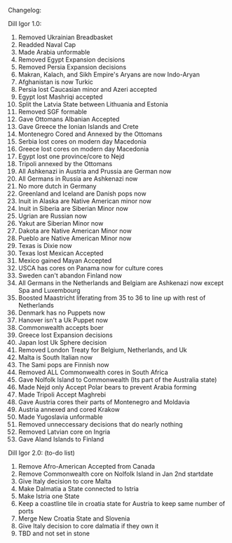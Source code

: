 Changelog:

  Dill Igor 1.0:
  
1. Removed Ukrainian Breadbasket
2. Readded Naval Cap
3. Made Arabia unformable
4. Removed Egypt Expansion decisions
5. Removed Persia Expansion decisions
6. Makran, Kalach, and Sikh Empire's Aryans are now Indo-Aryan
7. Afghanistan is now Turkic
8. Persia lost Caucasian minor and Azeri accepted
9. Egypt lost Mashriqi accepted
10. Split the Latvia State between Lithuania and Estonia
11. Removed SGF formable
12. Gave Ottomans Albanian Accepted
13. Gave Greece the Ionian Islands and Crete
14. Montenegro Cored and Annexed by the Ottomans
15. Serbia lost cores on modern day Macedonia
16. Greece lost cores on modern day Macedonia
17. Egypt lost one province/core to Nejd
18. Tripoli annexed by the Ottomans
19. All Ashkenazi in Austria and Prussia are German now
20. All Germans in Russia are Ashkenazi now
21. No more dutch in Germany
22. Greenland and Iceland are Danish pops now
23. Inuit in Alaska are Native American minor now
24. Inuit in Siberia are Siberian Minor now
25. Ugrian are Russian now
26. Yakut are Siberian Minor now
27. Dakota are Native American Minor now
28. Pueblo are Native American Minor now
29. Texas is Dixie now
30. Texas lost Mexican Accepted
31. Mexico gained Mayan Accepted
32. USCA has cores on Panama now for culture cores
33. Sweden can't abandon Finland now
34. All Germans in the Netherlands and Belgiam are Ashkenazi now except Spa and Luxembourg
35. Boosted Maastricht liferating from 35 to 36 to line up with rest of Netherlands
36. Denmark has no Puppets now
37. Hanover isn't a Uk Puppet now
38. Commonwealth accepts boer
39. Greece lost Expansion decisions
40. Japan lost Uk Sphere decision
41. Removed London Treaty for Belgium, Netherlands, and Uk
42. Malta is South Italian now
43. The Sami pops are Finnish now
44. Removed ALL Commonwealth cores in South Africa
45. Gave Nolfolk Island to Commonwealth (Its part of the Australia state)
46. Made Nejd only Accept Polar bears to prevent Arabia forming
47. Made Tripoli Accept Maghrebi
48. Gave Austria cores their parts of Montenegro and Moldavia
49. Austria annexed and cored Krakow
50. Made Yugoslavia unformable
51. Removed unneccessary decisions that do nearly nothing
52. Removed Latvian core on Ingria
53. Gave Aland Islands to Finland

  Dill Igor 2.0: (to-do list)
  
1. Remove Afro-American Accepted from Canada
2. Remove Commonwealth core on Nolfolk Island in Jan 2nd startdate
3. Give Italy decision to core Malta
4. Make Dalmatia a State connected to Istria
5. Make Istria one State
6. Keep a coastline tile in croatia state for Austria to keep same number of ports
7. Merge New Croatia State and Slovenia
8. Give Italy decision to core dalmatia if they own it
9. TBD and not set in stone
